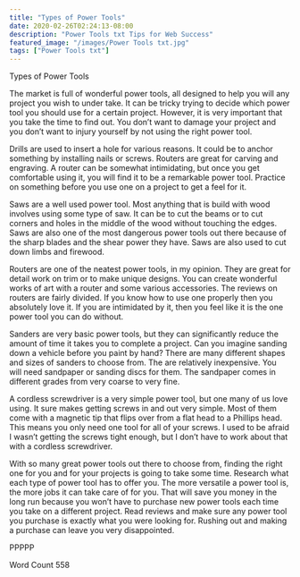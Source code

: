 ```yaml
---
title: "Types of Power Tools"
date: 2020-02-26T02:24:13-08:00
description: "Power Tools txt Tips for Web Success"
featured_image: "/images/Power Tools txt.jpg"
tags: ["Power Tools txt"]
---
```


Types of Power Tools

The market is full of wonderful power tools, all designed to help you will any project you wish to under take. It can be tricky trying to decide which power tool you should use for a certain project. However, it is very important that you take the time to find out. You don’t want to damage your project and you don’t want to injury yourself by not using the right power tool.

Drills are used to insert a hole for various reasons. It could be to anchor something by installing nails or screws. Routers are great for carving and engraving. A router can be somewhat intimidating, but once you get comfortable using it, you will find it to be a remarkable power tool. Practice on something before you use one on a project to get a feel for it. 

Saws are a well used power tool. Most anything that is build with wood involves using some type of saw. It can be to cut the beams or to cut corners and holes in the middle of the wood without touching the edges. Saws are also one of the most dangerous power tools out there because of the sharp blades and the shear power they have. Saws are also used to cut down limbs and firewood. 

Routers are one of the neatest power tools, in my opinion. They are great for detail work on trim or to make unique designs. You can create wonderful works of art with a router and some various accessories. The reviews on routers are fairly divided. If you know how to use one properly then you absolutely love it. If you are intimidated by it, then you feel like it is the one power tool you can do without. 

Sanders are very basic power tools, but they can significantly reduce the amount of time it takes you to complete a project. Can you imagine sanding down a vehicle before you paint by hand? There are many different shapes and sizes of sanders to choose from. The are relatively inexpensive. You will need sandpaper or sanding discs for them. The sandpaper comes in different grades from very coarse to very fine. 

A cordless screwdriver is a very simple power tool, but one many of us love using. It sure makes getting screws in and out very simple. Most of them come with a magnetic tip that flips over from a flat head to a Phillips head. This means you only need one tool for all of your screws. I used to be afraid I wasn’t getting the screws tight enough, but I don’t have to work about that with a cordless screwdriver.

With so many great power tools out there to choose from, finding the right one for you and for your projects is going to take some time. Research what each type of power tool has to offer you. The more versatile a power tool is, the more jobs it can take care of for you. That will save you money in the long run because you won’t have to purchase new power tools each time you take on a different project. Read reviews and make sure any power tool you purchase is exactly what you were looking for. Rushing out and making a purchase can leave you very disappointed. 

PPPPP

Word Count 558

